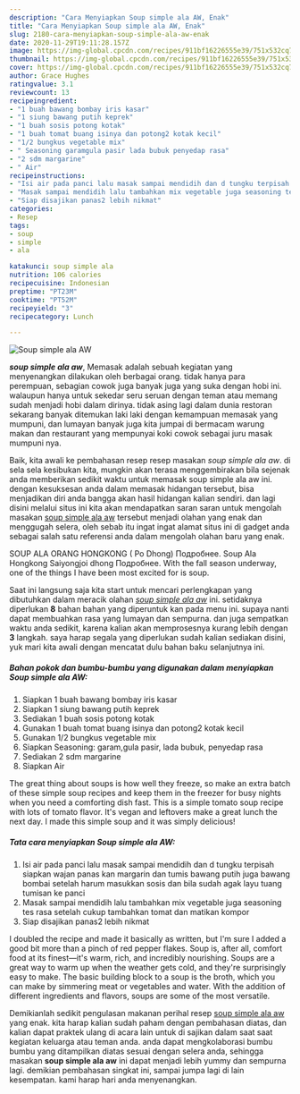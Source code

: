 ```yaml
---
description: "Cara Menyiapkan Soup simple ala AW, Enak"
title: "Cara Menyiapkan Soup simple ala AW, Enak"
slug: 2180-cara-menyiapkan-soup-simple-ala-aw-enak
date: 2020-11-29T19:11:28.157Z
image: https://img-global.cpcdn.com/recipes/911bf16226555e39/751x532cq70/soup-simple-ala-aw-foto-resep-utama.jpg
thumbnail: https://img-global.cpcdn.com/recipes/911bf16226555e39/751x532cq70/soup-simple-ala-aw-foto-resep-utama.jpg
cover: https://img-global.cpcdn.com/recipes/911bf16226555e39/751x532cq70/soup-simple-ala-aw-foto-resep-utama.jpg
author: Grace Hughes
ratingvalue: 3.1
reviewcount: 13
recipeingredient:
- "1 buah bawang bombay iris kasar"
- "1 siung bawang putih keprek"
- "1 buah sosis potong kotak"
- "1 buah tomat buang isinya dan potong2 kotak kecil"
- "1/2 bungkus vegetable mix"
- " Seasoning garamgula pasir lada bubuk penyedap rasa"
- "2 sdm margarine"
- " Air"
recipeinstructions:
- "Isi air pada panci lalu masak sampai mendidih dan d tungku terpisah siapkan wajan panas kan margarin dan tumis bawang putih juga bawang bombai setelah harum masukkan sosis dan bila sudah agak layu tuang tumisan ke panci"
- "Masak sampai mendidih lalu tambahkan mix vegetable juga seasoning tes rasa setelah cukup tambahkan tomat dan matikan kompor"
- "Siap disajikan panas2 lebih nikmat"
categories:
- Resep
tags:
- soup
- simple
- ala

katakunci: soup simple ala 
nutrition: 106 calories
recipecuisine: Indonesian
preptime: "PT23M"
cooktime: "PT52M"
recipeyield: "3"
recipecategory: Lunch

---
```



![Soup simple ala AW](https://img-global.cpcdn.com/recipes/911bf16226555e39/751x532cq70/soup-simple-ala-aw-foto-resep-utama.jpg)

<b><i>soup simple ala aw</i></b>, Memasak adalah sebuah kegiatan yang menyenangkan dilakukan oleh berbagai orang. tidak hanya para perempuan, sebagian cowok juga banyak juga yang suka dengan hobi ini. walaupun hanya untuk sekedar seru seruan dengan teman atau memang sudah menjadi hobi dalam dirinya. tidak asing lagi dalam dunia restoran sekarang banyak ditemukan laki laki dengan kemampuan memasak yang mumpuni, dan lumayan banyak juga kita jumpai di bermacam warung makan dan restaurant yang mempunyai koki cowok sebagai juru masak mumpuni nya.

Baik, kita awali ke pembahasan resep resep masakan <i>soup simple ala aw</i>. di sela sela kesibukan kita, mungkin akan terasa menggembirakan bila sejenak anda memberikan sedikit waktu untuk memasak soup simple ala aw ini. dengan kesuksesan anda dalam memasak hidangan tersebut, bisa menjadikan diri anda bangga akan hasil hidangan kalian sendiri. dan lagi disini melalui situs ini kita akan mendapatkan saran saran untuk mengolah masakan <u>soup simple ala aw</u> tersebut menjadi olahan yang enak dan menggugah selera, oleh sebab itu ingat ingat alamat situs ini di gadget anda sebagai salah satu referensi anda dalam mengolah olahan baru yang enak.

SOUP ALA ORANG HONGKONG ( Po Dhong) Подробнее. Soup Ala Hongkong Saiyongjoi dhong Подробнее. With the fall season underway, one of the things I have been most excited for is soup.


Saat ini langsung saja kita start untuk mencari perlengkapan yang dibutuhkan dalam meracik olahan <u><i>soup simple ala aw</i></u> ini. setidaknya diperlukan <b>8</b> bahan bahan yang diperuntuk kan pada menu ini. supaya nanti dapat membuahkan rasa yang lumayan dan sempurna. dan juga sempatkan waktu anda sedikit, karena kalian akan memprosesnya kurang lebih dengan <b>3</b> langkah. saya harap segala yang diperlukan sudah kalian sediakan disini, yuk mari kita awali dengan mencatat dulu bahan baku selanjutnya ini.

<!--inarticleads1-->

##### Bahan pokok dan bumbu-bumbu yang digunakan dalam menyiapkan Soup simple ala AW:

1. Siapkan 1 buah bawang bombay iris kasar
1. Siapkan 1 siung bawang putih keprek
1. Sediakan 1 buah sosis potong kotak
1. Gunakan 1 buah tomat buang isinya dan potong2 kotak kecil
1. Gunakan 1/2 bungkus vegetable mix
1. Siapkan  Seasoning: garam,gula pasir, lada bubuk, penyedap rasa
1. Sediakan 2 sdm margarine
1. Siapkan  Air


The great thing about soups is how well they freeze, so make an extra batch of these simple soup recipes and keep them in the freezer for busy nights when you need a comforting dish fast. This is a simple tomato soup recipe with lots of tomato flavor. It&#39;s vegan and leftovers make a great lunch the next day. I made this simple soup and it was simply delicious! 

<!--inarticleads2-->

##### Tata cara menyiapkan Soup simple ala AW:

1. Isi air pada panci lalu masak sampai mendidih dan d tungku terpisah siapkan wajan panas kan margarin dan tumis bawang putih juga bawang bombai setelah harum masukkan sosis dan bila sudah agak layu tuang tumisan ke panci
1. Masak sampai mendidih lalu tambahkan mix vegetable juga seasoning tes rasa setelah cukup tambahkan tomat dan matikan kompor
1. Siap disajikan panas2 lebih nikmat


I doubled the recipe and made it basically as written, but I&#39;m sure I added a good bit more than a pinch of red pepper flakes. Soup is, after all, comfort food at its finest—it&#39;s warm, rich, and incredibly nourishing. Soups are a great way to warm up when the weather gets cold, and they&#39;re surprisingly easy to make. The basic building block to a soup is the broth, which you can make by simmering meat or vegetables and water. With the addition of different ingredients and flavors, soups are some of the most versatile. 

Demikianlah sedikit pengulasan makanan perihal resep <u>soup simple ala aw</u> yang enak. kita harap kalian sudah paham dengan pembahasan diatas, dan kalian dapat praktek ulang di acara lain untuk di sajikan dalam saat saat kegiatan keluarga atau teman anda. anda dapat mengkolaborasi bumbu bumbu yang ditampilkan diatas sesuai dengan selera anda, sehingga masakan <b>soup simple ala aw</b> ini dapat menjadi lebih yummy dan sempurna lagi. demikian pembahasan singkat ini, sampai jumpa lagi di lain kesempatan. kami harap hari anda menyenangkan.
